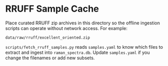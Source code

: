 # RRUFF Sample Cache

Place curated RRUFF zip archives in this directory so the offline
ingestion scripts can operate without network access. For example:

```
data/raw/rruff/excellent_oriented.zip
```

`scripts/fetch_rruff_samples.py` reads `samples.yaml` to know which files
to extract and ingest into `raman_spectra.db`. Update `samples.yaml` if
you change the filenames or add new subsets.
